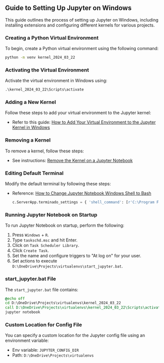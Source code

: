 ## Guide to Setting Up Jupyter on Windows

This guide outlines the process of setting up Jupyter on Windows, including installing extensions and configuring different kernels for various projects.

### Creating a Python Virtual Environment

To begin, create a Python virtual environment using the following command:

```cmd
python -m venv kernel_2024_03_22
```

### Activating the Virtual Environment

Activate the virtual environment in Windows using:

```cmd
.\kernel_2024_03_22\Scripts\activate
```

### Adding a New Kernel

Follow these steps to add your virtual environment to the Jupyter kernel:

- Refer to this guide: [How to Add Your Virtual Environment to the Jupyter Kernel in Windows](https://python.plainenglish.io/how-to-add-your-virtual-environment-to-the-jupyter-kernel-in-windows-ec9834153eb4)

### Removing a Kernel

To remove a kernel, follow these steps:

- See instructions: [Remove the Kernel on a Jupyter Notebook](https://stackoverflow.com/questions/42635310/remove-the-kernel-on-a-jupyter-notebook)

### Editing Default Terminal

Modify the default terminal by following these steps:

- Reference: [How to Change Jupyter Notebook Windows Shell to Bash](https://stackoverflow.com/questions/52330492/how-to-change-jupyter-notebook-windows-shell-to-bash)
  
  ```python
  c.ServerApp.terminado_settings = { 'shell_command': [r'C:\Program Files\Git\bin\bash.exe'] }
  ```

### Running Jupyter Notebook on Startup

To run Jupyter Notebook on startup, perform the following:

1. Press `Windows` + `R`.
2. Type `taskschd.msc` and hit Enter.
3. Click on `Task Scheduler Library`.
4. Click `Create Task`.
5. Set the name and configure triggers to "At log on" for your user.
6. Set actions to execute `D:\OneDrive\Projects\virtualenvs\start_jupyter.bat`.

### start_jupyter.bat File

The `start_jupyter.bat` file contains:

```bat
@echo off
cd D:\OneDrive\Projects\virtualenvs\kernel_2024_03_22
call D:\OneDrive\Projects\virtualenvs\kernel_2024_03_22\Scripts\activate
jupyter notebook
```

### Custom Location for Config File

You can specify a custom location for the Jupyter config file using an environment variable:

- Env variable: `JUPYTER_CONFIG_DIR`
- Path: `D:\OneDrive\Projects\virtualenvs`
